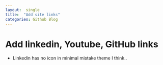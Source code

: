 ```yaml
---
layout:  single
title:  "Add site links"
categories: Github Blog
---
```


# Add linkedin, Youtube, GitHub links

- Linkedin has no icon in minimal mistake theme I think..
